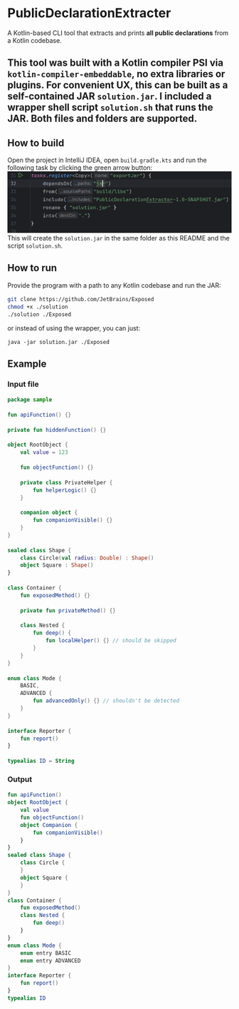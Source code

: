 # PublicDeclarationExtracter

A Kotlin-based CLI tool that extracts and prints **all public declarations** from a Kotlin codebase.

This tool was built with a Kotlin compiler PSI via `kotlin-compiler-embeddable`, no extra libraries or plugins.
For convenient UX, this can be built as a self-contained JAR `solution.jar`. I included a wrapper shell script `solution.sh` that runs the JAR.
Both files and folders are supported. 
---
## How to build
Open the project in IntelliJ IDEA, open ```build.gradle.kts``` and run the following task by clicking the green arrow button:\
![img.png](img.png)\
This will create the ```solution.jar``` in the same folder as this README and the script ```solution.sh```.
## How to run

Provide the program with a path to any Kotlin codebase and run the JAR:

```bash
git clone https://github.com/JetBrains/Exposed
chmod +x ./solution
./solution ./Exposed
```
or instead of using the wrapper, you can just:
```declarative
java -jar solution.jar ./Exposed
```

## Example
### Input file
```Kotlin
package sample

fun apiFunction() {}

private fun hiddenFunction() {}

object RootObject {
    val value = 123

    fun objectFunction() {}

    private class PrivateHelper {
        fun helperLogic() {}
    }

    companion object {
        fun companionVisible() {}
    }
}

sealed class Shape {
    class Circle(val radius: Double) : Shape()
    object Square : Shape()
}

class Container {
    fun exposedMethod() {}

    private fun privateMethod() {}

    class Nested {
        fun deep() {
            fun localHelper() {} // should be skipped
        }
    }
}

enum class Mode {
    BASIC,
    ADVANCED {
        fun advancedOnly() {} // shouldn't be detected
    }
}

interface Reporter {
    fun report()
}

typealias ID = String

```
### Output
```Kotlin
fun apiFunction()
object RootObject {
    val value
    fun objectFunction()
    object Companion {
        fun companionVisible()
    }
}
sealed class Shape {
    class Circle {
    }
    object Square {
    }
}
class Container {
    fun exposedMethod()
    class Nested {
        fun deep()
    }
}
enum class Mode {
    enum entry BASIC
    enum entry ADVANCED
}
interface Reporter {
    fun report()
}
typealias ID

```
